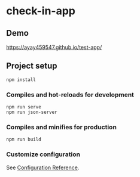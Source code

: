 # check-in-app

## Demo
https://ayay459547.github.io/test-app/

## Project setup
```
npm install
```

### Compiles and hot-reloads for development
```
npm run serve
npm run json-server
```

### Compiles and minifies for production
```
npm run build
```

### Customize configuration
See [Configuration Reference](https://cli.vuejs.org/config/).
